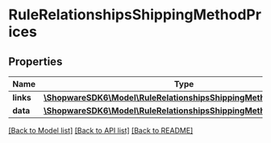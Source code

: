 # RuleRelationshipsShippingMethodPrices

## Properties
Name | Type | Description | Notes
------------ | ------------- | ------------- | -------------
**links** | [**\ShopwareSDK6\Model\RuleRelationshipsShippingMethodPricesLinks**](RuleRelationshipsShippingMethodPricesLinks.md) |  | [optional] 
**data** | [**\ShopwareSDK6\Model\RuleRelationshipsShippingMethodPricesData[]**](RuleRelationshipsShippingMethodPricesData.md) |  | [optional] 

[[Back to Model list]](../../README.md#documentation-for-models) [[Back to API list]](../../README.md#documentation-for-api-endpoints) [[Back to README]](../../README.md)

